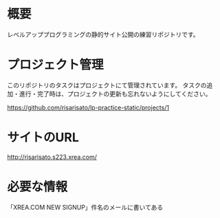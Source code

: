 # 概要
レベルアッププログラミングの静的サイト公開の練習リポジトリです。

# プロジェクト管理

このリポジトリのタスクはプロジェクトにて管理されています。
タスクの追加・進行・完了時は、プロジェクトの更新も忘れないようにしてください。

https://github.com/risarisato/lp-practice-static/projects/1

# サイトのURL
http://risarisato.s223.xrea.com/

# 必要な情報
「XREA.COM NEW SIGNUP」件名のメールに書いてある
